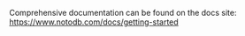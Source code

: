 Comprehensive documentation can be found on the docs site: https://www.notodb.com/docs/getting-started
